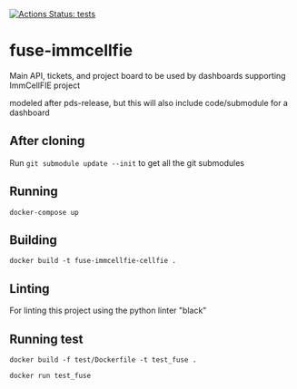 [![Actions Status: tests](https://github.com/RENCI/fuse-immcellfie/workflows/tests/badge.svg)](https://github.com/RENCI/fuse-immcellfie/actions?query=workflow%3A"tests")

# fuse-immcellfie

Main API, tickets, and project board to be used by dashboards supporting ImmCellFIE project

modeled after pds-release, but this will also include code/submodule for a dashboard

## After cloning

Run `git submodule update --init` to get all the git submodules

## Running

`docker-compose up`

## Building

`docker build -t fuse-immcellfie-cellfie .`

## Linting

For linting this project using the python linter "black"

## Running test

`docker build -f test/Dockerfile -t test_fuse .`

`docker run test_fuse`
